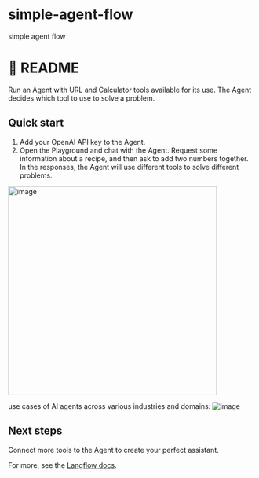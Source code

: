 # simple-agent-flow
simple agent flow

# 📖 README
Run an Agent with URL and Calculator tools available for its use. 
The Agent decides which tool to use to solve a problem.
## Quick start

1. Add your OpenAI API key to the Agent.
2. Open the Playground and chat with the Agent. Request some information about a recipe, and then ask to add two numbers together. In the responses, the Agent will use different tools to solve different problems.

<img width="425" alt="image" src="https://github.com/user-attachments/assets/60231e34-307a-4e06-8d2d-aaa4c74545b7" />

use cases of AI agents across various industries and domains:
![image](https://github.com/user-attachments/assets/60e6f85a-f0e6-4207-ad86-c54df3804ec4)

## Next steps
Connect more tools to the Agent to create your perfect assistant.

For more, see the [Langflow docs](https://docs.langflow.org/agents-tool-calling-agent-component).
